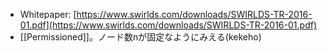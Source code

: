 - Whitepaper: [https://www.swirlds.com/downloads/SWIRLDS-TR-2016-01.pdf](https://www.swirlds.com/downloads/SWIRLDS-TR-2016-01.pdf)
- [[Permissioned]]。ノード数nが固定なようにみえる(kekeho)
